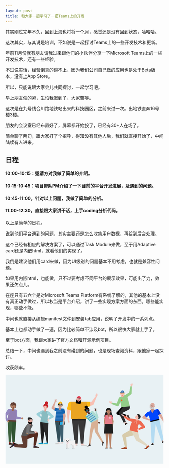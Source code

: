 ```yaml
---
layout: post
title: 和大家一起学习了一把Teams上的开发
---
```


其实刚过完年不久，回到上海也将将一个月，感觉还是没有回到状态，哈哈哈。

这次其实，与其说是培训，不如说是一起探讨Teams上的一些开发技术和更新。

年前11月份就有朋友请我过来跟他们的小伙伴分享一下Microsoft Teams上的一些开发技术，还有一些经验。

不过说实话，经验倒真的谈不上，因为我们公司自己做的应用也是处于Beta版本，没有上App Store。

所以，只能说跟大家会儿共同探讨，一起学习吧。

早上朋友催的紧，生怕我迟到了，大家苦等。

这次是在九号线合川路地铁站出来的科技园区，之前来过一次。出地铁直奔16号楼3楼。

朋友的会议室已经布置好了，屏幕都开始投了，已经有30+人在场了。

简单聊了两句，跟大家打了个招呼，得知没有其他人后，我们就直接开始了，中间陆续有人进来。

## 日程
#### 10:00-10:15：邀请方对我做了简单的介绍。
#### 10:15-10:45：项目带队PM介绍了一下目前的平台开发进展，及遇到的问题。
#### 10:45-11:00，针对以上问题，我做了简单的分析。
#### 11:00-12:30，直接跟大家讲干活，上手coding分析代码。

以上是简单的日程。

说到他们平台遇到的问题，其实主要还是怎么收集用户数据，再给到后台处理。

这个已经有相应的解决方案了，可以通过Task Module来做，至于用Adaptive card还是内嵌html，就看他们的实现了。

我倒是建议他们用card来做，因为UI级别的问题基本不用考虑，也就是兼容性问题。

如果用内嵌html，也能做，只不过要考虑不同平台的展示效果，可能出了力，效果还欠点儿。

在座只有五六个是对Microsoft Teams Platform有系统了解的，其他的基本上没有真正动手做过，所以权当是平台介绍，讲了一些实现方案方面的东西。哪些能实现，哪些不能。

中间也就直接从编辑manifest文件到安装tab应用，说明了开发中的一系列点。

基本上也都动手做了一遍，因为比较简单不涉及bot，所以很快大家就上手了。

至于bot方面，我跟大家讲了官方文档和开源示例项目。

总结一下，中间也遇到我之前没有碰到的问题，也是现场查阅资料，跟他家一起探讨。

收获颇丰。

![microsoft-teams](../images/microsoftteams.png)
